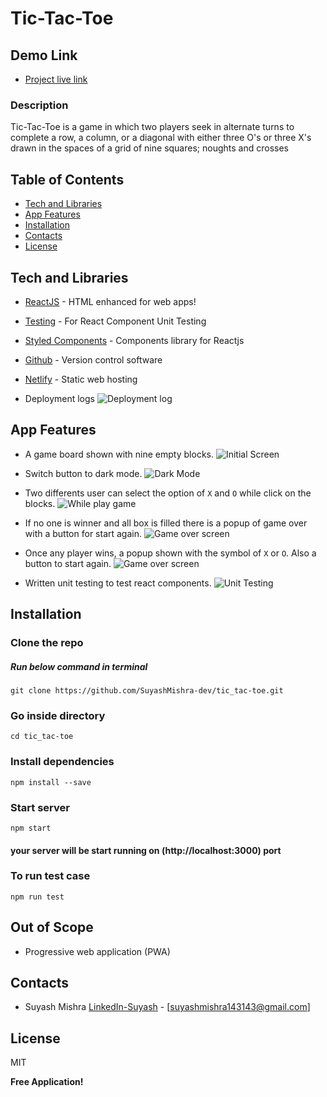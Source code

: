 # Tic-Tac-Toe

## Demo Link 
* [Project live link](https://tic-tac-toe-22.netlify.app/)


### Description 
Tic-Tac-Toe is a game in which two players seek in alternate turns to complete a row, a column, or a diagonal with either three O's or three X's drawn in the spaces of a grid of nine squares; noughts and crosses

## Table of Contents


  * [Tech and Libraries](#techandlibraries)
  * [App Features](#appfeatures)
  * [Installation](#installation)
  * [Contacts](#contacts)
  * [License](#license)



## Tech and Libraries

- [ReactJS](http://reactjs.org) - HTML enhanced for web apps!
- [Testing](https://testing-library.com/docs/react-testing-library/intro/) - For React Component Unit Testing
- [Styled Components](https://styled-components.com/docs) - Components library for Reactjs
- [Github](https://github.com/) - Version control software
- [Netlify](https://www.netlify.com/) - Static web hosting

- Deployment logs
![Deployment log](https://github.com/SuyashMishra-dev/suyashmishra-dev.github.io/blob/main/deployed_log.png?raw=true)

## App Features

- A game board shown with nine empty blocks.
![Initial Screen](https://github.com/SuyashMishra-dev/suyashmishra-dev.github.io/blob/main/open_light.png?raw=true)

- Switch button to dark mode.
![Dark Mode](https://github.com/SuyashMishra-dev/suyashmishra-dev.github.io/blob/main/open_dark.png?raw=true)

- Two differents user can select the option of `X` and `O` while click on the blocks.
 ![While play game](https://github.com/SuyashMishra-dev/suyashmishra-dev.github.io/blob/main/play_dark.png?raw=true)

- If no one is winner and all box is filled there is a popup of game over with a button for start again.
 ![Game over screen](https://github.com/SuyashMishra-dev/suyashmishra-dev.github.io/blob/main/game_over.png?raw=true)

- Once any player wins, a popup shown with the symbol of `X` or `O`. Also a button to start again.
![Game over screen](https://github.com/SuyashMishra-dev/suyashmishra-dev.github.io/blob/main/winner.png?raw=true)

- Written unit testing to test react components.
![Unit Testing](https://github.com/SuyashMishra-dev/suyashmishra-dev.github.io/blob/main/test_cases.png?raw=true)



## Installation

### Clone the repo
##### Run below command in terminal
```
git clone https://github.com/SuyashMishra-dev/tic_tac-toe.git
```
### Go inside directory
```
cd tic_tac-toe
```
### Install dependencies
```
npm install --save
```
### Start server
```
npm start
```

#### your server will be start running on (http://localhost:3000) port

### To run test case
```
npm run test
```



## Out of Scope
-  Progressive web application (PWA)


## Contacts

- Suyash Mishra [LinkedIn-Suyash](https://www.linkedin.com/in/suyash-mishra00) - [<suyashmishra143143@gmail.com>]

## License

MIT

**Free Application!**


